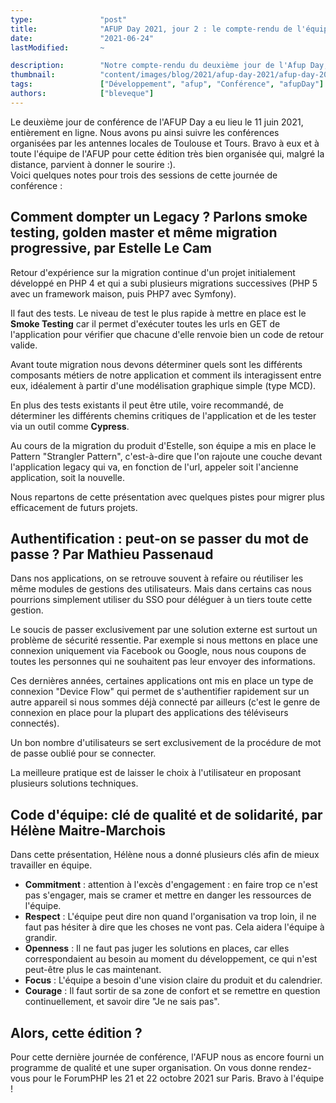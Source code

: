 ```yaml
---
type:               "post"
title:              "AFUP Day 2021, jour 2 : le compte-rendu de l'équipe"
date:               "2021-06-24"
lastModified:       ~

description:        "Notre compte-rendu du deuxième jour de l'Afup Day, édition 2021, à distance !"
thumbnail:          "content/images/blog/2021/afup-day-2021/afup-day-2021-2.png"
tags:               ["Développement", "afup", "Conférence", "afupDay"]
authors:            ["bleveque"]
---
```


Le deuxième jour de conférence de l'AFUP Day a eu lieu le 11 juin 2021, entièrement en ligne. Nous avons pu ainsi suivre les conférences organisées par les antennes locales de Toulouse et Tours. Bravo à eux et à toute l'équipe de l'AFUP pour cette édition très bien organisée qui, malgré la distance, parvient à donner le sourire :).  
Voici quelques notes pour trois des sessions de cette journée de conférence :

## Comment dompter un Legacy ? Parlons smoke testing, golden master et même migration progressive, par Estelle Le Cam

Retour d'expérience sur la migration continue d'un projet initialement développé en PHP 4 et qui a subi plusieurs migrations successives (PHP 5 avec un framework maison, puis PHP7 avec Symfony).

Il faut des tests. Le niveau de test le plus rapide à mettre en place est le **Smoke Testing** car il permet d'exécuter toutes les urls en GET de l'application pour vérifier que chacune d'elle renvoie bien un code de retour valide.

Avant toute migration nous devons déterminer quels sont les différents composants métiers de notre application et comment ils interagissent entre eux, idéalement à partir d'une modélisation graphique simple (type MCD).

En plus des tests existants il peut être utile, voire recommandé, de déterminer les différents chemins critiques de l'application et de les tester via un outil comme **Cypress**.

Au cours de la migration du produit d'Estelle, son équipe a mis en place le Pattern "Strangler Pattern", c'est-à-dire que l'on rajoute une couche devant l'application legacy qui va, en fonction de l'url, appeler soit l'ancienne application, soit la nouvelle.

Nous repartons de cette présentation avec quelques pistes pour migrer plus efficacement de futurs projets.

## Authentification : peut-on se passer du mot de passe ? Par Mathieu Passenaud

Dans nos applications, on se retrouve souvent à refaire ou réutiliser les même modules de gestions des utilisateurs. Mais dans certains cas nous pourrions simplement utiliser du SSO pour déléguer à un tiers toute cette gestion.

Le soucis de passer exclusivement par une solution externe est surtout un problème de sécurité ressentie. Par exemple si nous mettons en place une connexion uniquement via Facebook ou Google, nous nous coupons de toutes les personnes qui ne souhaitent pas leur envoyer des informations.

Ces dernières années, certaines applications ont mis en place un type de connexion "Device Flow" qui permet de s'authentifier rapidement sur un autre appareil si nous sommes déjà connecté par ailleurs (c'est le genre de connexion en place pour la plupart des applications des téléviseurs connectés).

Un bon nombre d'utilisateurs se sert exclusivement de la procédure de mot de passe oublié pour se connecter.

La meilleure pratique est de laisser le choix à l'utilisateur en proposant plusieurs solutions techniques.

## Code d'équipe: clé de qualité et de solidarité, par Hélène Maitre-Marchois

Dans cette présentation, Hélène nous a donné plusieurs clés afin de mieux travailler en équipe.

- **Commitment** : attention à l'excès d'engagement : en faire trop ce n'est pas s'engager, mais se cramer et mettre en danger les ressources de l'équipe.
- **Respect** : L'équipe peut dire non quand l'organisation va trop loin, il ne faut pas hésiter à dire que les choses ne vont pas. Cela aidera l'équipe à grandir.
- **Openness** : Il ne faut pas juger les solutions en places, car elles  correspondaient au besoin au moment du développement, ce qui n'est peut-être plus le cas maintenant.
- **Focus** : L'équipe a besoin d'une vision claire du produit et du calendrier.
- **Courage** : Il faut sortir de sa zone de confort et se remettre en question continuellement, et savoir dire "Je ne sais pas".

## Alors, cette édition ? 

Pour cette dernière journée de conférence, l'AFUP nous as encore fourni un programme de qualité et une super organisation. On vous donne rendez-vous pour le ForumPHP les 21 et 22 octobre 2021 sur Paris. Bravo à l'équipe !
